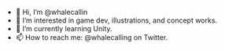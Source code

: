 - 👋 Hi, I’m @whalecallin
- 👀 I’m interested in game dev, illustrations, and concept works.
- 🌱 I’m currently learning Unity.
- 📫 How to reach me: @whalecalling on Twitter.

<!---
whalecallin/whalecallin is a ✨ special ✨ repository because its `README.md` (this file) appears on your GitHub profile.
You can click the Preview link to take a look at your changes.
--->
